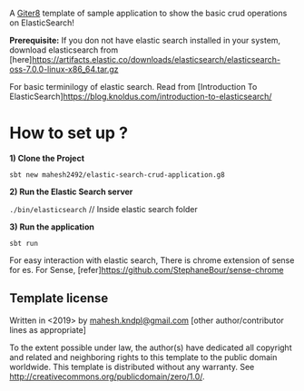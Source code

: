 A [Giter8][g8] template of sample application to show the basic crud operations on ElasticSearch!

**Prerequisite:** If you don not have elastic search installed in your system, download elasticsearch from [here]<https://artifacts.elastic.co/downloads/elasticsearch/elasticsearch-oss-7.0.0-linux-x86_64.tar.gz>

For basic terminilogy of elastic search. Read from [Introduction To ElasticSearch]<https://blog.knoldus.com/introduction-to-elasticsearch/>

# How to set up ?

**1) Clone the Project**

``sbt new mahesh2492/elastic-search-crud-application.g8``

**2) Run the Elastic Search server**

   ``./bin/elasticsearch`` // Inside elastic search folder
    
**3) Run the application**

   ``sbt run``
    
For easy interaction with elastic search, There is chrome extension of sense for es. For Sense, [refer]<https://github.com/StephaneBour/sense-chrome>  

Template license
----------------
Written in <2019> by <Mahesh Chand> <mahesh.kndpl@gmail.com>
[other author/contributor lines as appropriate]

To the extent possible under law, the author(s) have dedicated all copyright and related
and neighboring rights to this template to the public domain worldwide.
This template is distributed without any warranty. See <http://creativecommons.org/publicdomain/zero/1.0/>.

[g8]: http://www.foundweekends.org/giter8/

